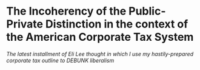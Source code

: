 # The Incoherency of the Public-Private Distinction in the context of the American Corporate Tax System

*The latest installment of Eli Lee thought in which I use my hastily-prepared corporate tax outline to DEBUNK liberalism*
